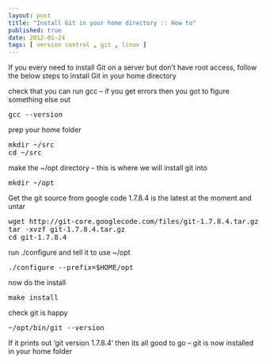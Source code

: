 ```yaml
--- 
layout: post
title: "Install Git in your home directory :: How to"
published: true
date: 2012-01-24
tags: [ version control , git , linux ]
---
```

<p>If you every need to install Git on a server but don&rsquo;t have root access, follow the below steps to install Git in your home directory</p>

<p>check that you can run gcc &ndash; if you get errors then you got to figure something else out</p>

<div class="CodeRay">
  <div class="code"><pre>gcc --version</pre></div>
</div>


<p>prep your home folder</p>

<div class="CodeRay">
  <div class="code"><pre>mkdir ~/src
cd ~/src</pre></div>
</div>


<p>make the ~/opt directory &ndash; this is where we will install git into</p>

<div class="CodeRay">
  <div class="code"><pre>mkdir ~/opt</pre></div>
</div>


<p>Get the git source from google code 1.7.8.4 is the latest at the moment and untar</p>

<div class="CodeRay">
  <div class="code"><pre>wget http://git-core.googlecode.com/files/git-1.7.8.4.tar.gz
tar -xvzf git-1.7.8.4.tar.gz
cd git-1.7.8.4</pre></div>
</div>


<p>run ./configure and tell it to use ~/opt</p>

<div class="CodeRay">
  <div class="code"><pre>./configure --prefix=$HOME/opt</pre></div>
</div>


<p>now do the install</p>

<div class="CodeRay">
  <div class="code"><pre>make install</pre></div>
</div>


<p>check git is happy</p>

<div class="CodeRay">
  <div class="code"><pre>~/opt/bin/git --version</pre></div>
</div>


<p>If it prints out &lsquo;git version 1.7.8.4&rsquo; then its all good to go &ndash; git is now installed in your home folder</p>
